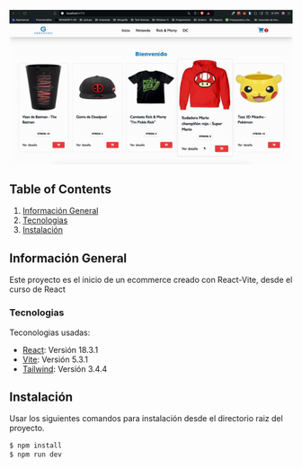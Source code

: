 ![](preentrega2.gif)

## Table of Contents
1. [Información General](#general-info)
2. [Tecnologias](#technologies)
3. [Instalación](#installation)

## Información General
Este proyecto es el inicio de un ecommerce creado con React-Vite, desde el curso de React


### Tecnologias
Teconologias usadas:
* [React](https://es.react.dev/): Versión 18.3.1
* [Vite](https://vitejs.dev/): Versión 5.3.1
* [Tailwind](https://tailwindcss.com/): Versión 3.4.4

## Instalación
Usar los siguientes comandos para instalación desde el directorio raiz del proyecto. 
```
$ npm install
$ npm run dev
```
